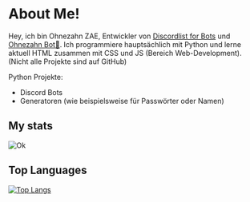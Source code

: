 # About Me!

Hey, ich bin Ohnezahn ZAE, Entwickler von [Discordlist for Bots](https://github.com/OpenSource-Discordlist-for-Bots) und [Ohnezahn Bot🐉](https://github.com/Ohnezahn-ZAE/ohnezahn-bot).
Ich programmiere hauptsächlich mit Python und lerne aktuell HTML zusammen mit CSS und JS (Bereich Web-Development).
(Nicht alle Projekte sind auf GitHub)

Python Projekte:
- Discord Bots
- Generatoren (wie beispielsweise für Passwörter oder Namen)


## My stats  
![Ok](https://github-readme-stats.vercel.app/api?username=Ohnezahn-ZAE&count_private=true&show_icons=true&theme=radical)

## Top Languages  
[![Top Langs](https://github-readme-stats.vercel.app/api/top-langs/?username=Ohnezahn-ZAE&langs_count=8&theme=radical)](https://github.com/anuraghazra/github-readme-stats)

